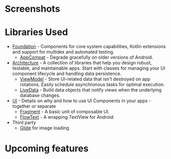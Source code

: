# Screenshots
# Libraries Used

* [Foundation](https://developer.android.com/jetpack) - Components for core system capabilities, Kotlin extensions and support for multidex and automated testing.
  * [AppCompat](https://developer.android.com/topic/libraries/support-library/packages#v7-appcompat) - Degrade gracefully on older versions of Android.
* [Architecture](https://developer.android.com/topic/libraries/architecture) - A collection of libraries that help you design robust, testable, and maintainable apps. Start with classes for managing your UI component lifecycle and handling data persistence.
  * [ViewModel](https://developer.android.com/topic/libraries/architecture/viewmodel) - Store UI-related data that isn't destroyed on app rotations. Easily schedule asynchronous tasks for optimal execution.
  * [LiveData](https://developer.android.com/topic/libraries/architecture/livedata) - Build data objects that notify views when the underlying database changes.
* [UI](https://developer.android.com/guide/topics/ui) - Details on why and how to use UI Components in your apps - together or separate
  * [Fragment](https://developer.android.com/guide/components/fragments) - A basic unit of composable UI.
  * [FlowText](https://github.com/deano2390/FlowTextView) - A wrapping TextView for Android
* Third party
  * [Glide](https://bumptech.github.io/glide/) for image loading
# Upcoming features
